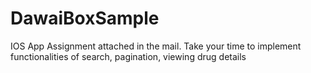 # DawaiBoxSample
IOS App Assignment attached in the mail. Take your time to implement functionalities of search, pagination, viewing drug details
